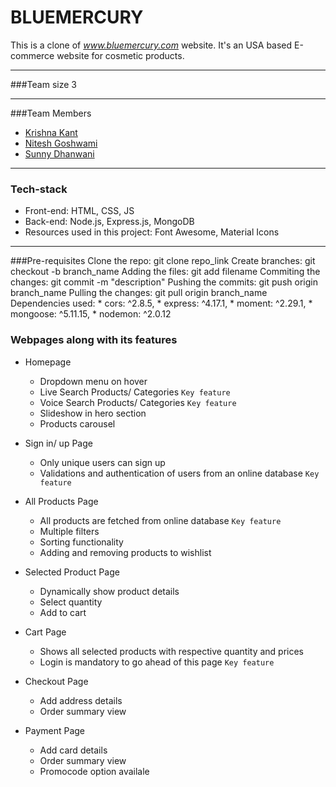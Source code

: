 # BLUEMERCURY

This is a clone of *www.bluemercury.com* website. It's an USA based E-commerce website for cosmetic products.

<hr/>
###Team size
3
<hr/>
###Team Members

- [Krishna Kant](https://github.com/kkm980)
- [Nitesh Goshwami](https://github.com/Nitesh-Goshwami)
- [Sunny Dhanwani](https://github.com/SunnyDhanwani)

<hr/>

### Tech-stack

- Front-end: HTML, CSS, JS <br/>
- Back-end: Node.js, Express.js, MongoDB <br/>
- Resources used in this project: Font Awesome, Material Icons <br/>

<hr/>

###Pre-requisites
Clone the repo:
    git clone repo_link
Create branches:
    git checkout -b branch_name
Adding the files:
    git add filename
Commiting the changes:
    git commit -m "description"
Pushing the commits:
    git push origin branch_name
Pulling the changes:
    git pull origin branch_name
Dependencies used:
    * cors: ^2.8.5,
    * express: ^4.17.1,
    * moment: ^2.29.1,
    * mongoose: ^5.11.15,
    * nodemon: ^2.0.12





### Webpages along with its features

- Homepage
  - Dropdown menu on hover
  - Live Search Products/ Categories ```Key feature```
  - Voice Search Products/ Categories ```Key feature```
  - Slideshow in hero section
  - Products carousel
  
- Sign in/ up Page
  - Only unique users can sign up
  - Validations and authentication of users from an online database ```Key feature```

- All Products Page
  - All products are fetched from online database ```Key feature```
  - Multiple filters
  - Sorting functionality
  - Adding and removing products to wishlist


- Selected Product Page
  - Dynamically show product details
  - Select quantity
  - Add to cart

- Cart Page
  - Shows all selected products with respective quantity and prices
  - Login is mandatory to go ahead of this page ```Key feature```

- Checkout Page 
  - Add address details
  - Order summary view

- Payment Page
  - Add card details
  - Order summary view
  - Promocode option availale
